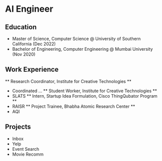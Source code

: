 # AI Engineer

## Education
- Master of Science, Computer Science @ University of Southern California (Dec 2022)
- Bachelor of Engineering, Computer Engineering @ Mumbai University (Nov 2020)

## Work Experience
** Research Coordinator, Institute for Creative Technologies **
  - Coordinated ...
** Student Worker, Institute for Creative Technologies **
  - SLATS
** Intern, Startup Idea Formulation, Cisco ThingQubator Program **
  - RAISR
** Project Trainee, Bhabha Atomic Research Center **
  - AQI

## Projects
- Inbox
- Yelp
- Event Search
- Movie Recomm
